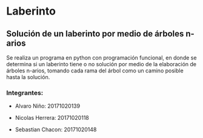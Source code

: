 # Laberinto

## Solución de un laberinto por medio de árboles n-arios

<p>
Se realiza un programa en python con programación funcional, en donde se determina si un laberinto tiene o no solución por medio de la elaboración de árboles n-arios, tomando cada rama del árbol como un camino posible hasta la solución.
</p>

### Integrantes:

- Alvaro Niño: 20171020139

- Nicolas Herrera: 20171020118

- Sebastian Chacon: 20171020148
